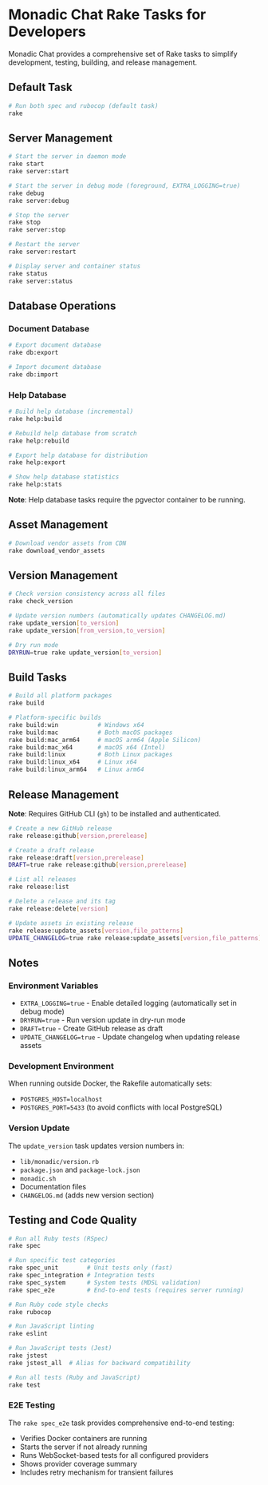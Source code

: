 # Monadic Chat Rake Tasks for Developers

Monadic Chat provides a comprehensive set of Rake tasks to simplify development, testing, building, and release management.

## Default Task

```bash
# Run both spec and rubocop (default task)
rake
```

## Server Management

```bash
# Start the server in daemon mode
rake start
rake server:start

# Start the server in debug mode (foreground, EXTRA_LOGGING=true)
rake debug
rake server:debug

# Stop the server
rake stop
rake server:stop

# Restart the server
rake server:restart

# Display server and container status
rake status
rake server:status
```

## Database Operations

### Document Database

```bash
# Export document database
rake db:export

# Import document database
rake db:import
```

### Help Database

```bash
# Build help database (incremental)
rake help:build

# Rebuild help database from scratch
rake help:rebuild

# Export help database for distribution
rake help:export

# Show help database statistics
rake help:stats
```

**Note**: Help database tasks require the pgvector container to be running.

## Asset Management

```bash
# Download vendor assets from CDN
rake download_vendor_assets
```

## Version Management

```bash
# Check version consistency across all files
rake check_version

# Update version numbers (automatically updates CHANGELOG.md)
rake update_version[to_version]
rake update_version[from_version,to_version]

# Dry run mode
DRYRUN=true rake update_version[to_version]
```

## Build Tasks

```bash
# Build all platform packages
rake build

# Platform-specific builds
rake build:win           # Windows x64
rake build:mac           # Both macOS packages
rake build:mac_arm64     # macOS arm64 (Apple Silicon)
rake build:mac_x64       # macOS x64 (Intel)
rake build:linux         # Both Linux packages
rake build:linux_x64     # Linux x64
rake build:linux_arm64   # Linux arm64
```

## Release Management

**Note**: Requires GitHub CLI (`gh`) to be installed and authenticated.

```bash
# Create a new GitHub release
rake release:github[version,prerelease]

# Create a draft release
rake release:draft[version,prerelease]
DRAFT=true rake release:github[version,prerelease]

# List all releases
rake release:list

# Delete a release and its tag
rake release:delete[version]

# Update assets in existing release
rake release:update_assets[version,file_patterns]
UPDATE_CHANGELOG=true rake release:update_assets[version,file_patterns]
```

## Notes

### Environment Variables

- `EXTRA_LOGGING=true` - Enable detailed logging (automatically set in debug mode)
- `DRYRUN=true` - Run version update in dry-run mode
- `DRAFT=true` - Create GitHub release as draft
- `UPDATE_CHANGELOG=true` - Update changelog when updating release assets

### Development Environment

When running outside Docker, the Rakefile automatically sets:
- `POSTGRES_HOST=localhost`
- `POSTGRES_PORT=5433` (to avoid conflicts with local PostgreSQL)

### Version Update

The `update_version` task updates version numbers in:
- `lib/monadic/version.rb`
- `package.json` and `package-lock.json`
- `monadic.sh`
- Documentation files
- `CHANGELOG.md` (adds new version section)

## Testing and Code Quality

```bash
# Run all Ruby tests (RSpec)
rake spec

# Run specific test categories
rake spec_unit        # Unit tests only (fast)
rake spec_integration # Integration tests
rake spec_system      # System tests (MDSL validation)
rake spec_e2e         # End-to-end tests (requires server running)

# Run Ruby code style checks
rake rubocop

# Run JavaScript linting
rake eslint

# Run JavaScript tests (Jest)
rake jstest
rake jstest_all  # Alias for backward compatibility

# Run all tests (Ruby and JavaScript)
rake test
```

### E2E Testing

The `rake spec_e2e` task provides comprehensive end-to-end testing:
- Verifies Docker containers are running
- Starts the server if not already running
- Runs WebSocket-based tests for all configured providers
- Shows provider coverage summary
- Includes retry mechanism for transient failures